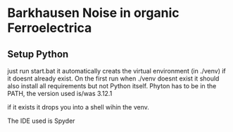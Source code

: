 # Barkhausen Noise in organic Ferroelectrica


## Setup Python
just run start.bat it automatically creats the virtual environment (in ./venv) if it doesnt already exist.
On the first run when ./venv doesnt exist it should also install all requirements but not Python itself.
Phyton has to be in the PATH, the version used is/was 3.12.1

if it exists it drops you into a shell wihin the venv.

The IDE used is Spyder
